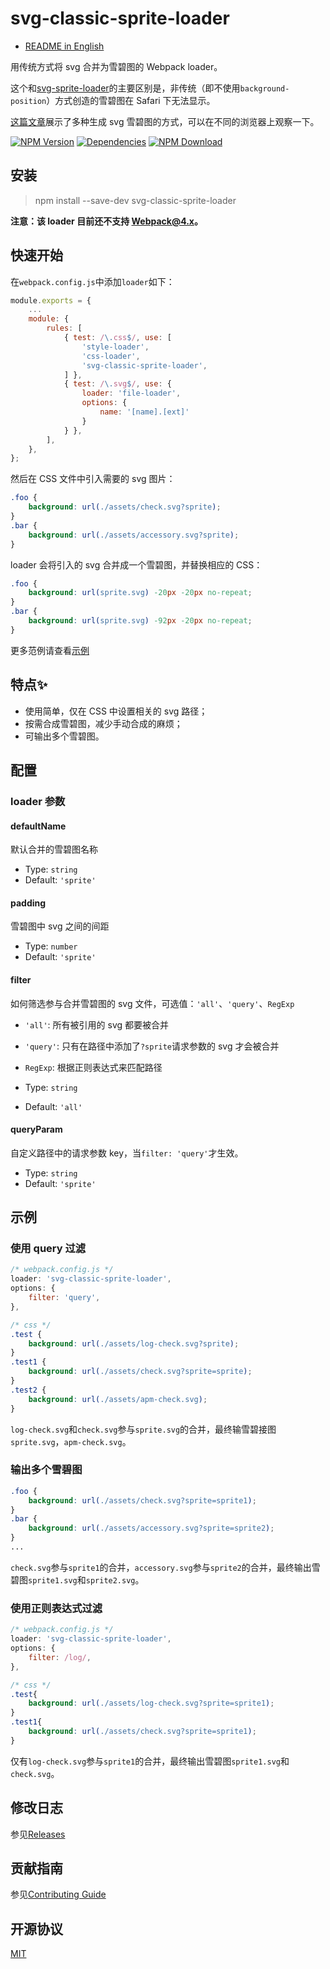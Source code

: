 # svg-classic-sprite-loader

- [README in English](README.md)

用传统方式将 svg 合并为雪碧图的 Webpack loader。

这个和[svg-sprite-loader](https://github.com/kisenka/svg-sprite-loader)的主要区别是，非传统（即不使用`background-position`）方式创造的雪碧图在 Safari 下无法显示。

[这篇文章](https://css-tricks.com/svg-fragment-identifiers-work/#article-header-id-4)展示了多种生成 svg 雪碧图的方式，可以在不同的浏览器上观察一下。

[![NPM Version][npm-img]][npm-url]
[![Dependencies][david-img]][david-url]
[![NPM Download][download-img]][download-url]

[circleci-img]: https://img.shields.io/circleci/project/github/vusion/svg-classic-sprite-loader.svg?style=flat-square
[circleci-url]: https://circleci.com/gh/vusion/svg-classic-sprite-loader
[npm-img]: http://img.shields.io/npm/v/svg-classic-sprite-loader.svg?style=flat-square
[npm-url]: http://npmjs.org/package/svg-classic-sprite-loader
[david-img]: http://img.shields.io/david/vusion/svg-classic-sprite-loader.svg?style=flat-square
[david-url]: https://david-dm.org/vusion/svg-classic-sprite-loader
[download-img]: https://img.shields.io/npm/dm/svg-classic-sprite-loader.svg?style=flat-square
[download-url]: https://npmjs.org/package/svg-classic-sprite-loader


## 安装

> npm install --save-dev svg-classic-sprite-loader

**注意：该 loader 目前还不支持 Webpack@4.x。**

## 快速开始

在`webpack.config.js`中添加`loader`如下：

``` js
module.exports = {
    ...
    module: {
        rules: [
            { test: /\.css$/, use: [
                'style-loader',
                'css-loader',
                'svg-classic-sprite-loader',
            ] },
            { test: /\.svg$/, use: {
                loader: 'file-loader',
                options: {
                    name: '[name].[ext]'
                }
            } },
        ],
    },
};
```

然后在 CSS 文件中引入需要的 svg 图片：

``` css
.foo {
    background: url(./assets/check.svg?sprite);
}
.bar {
    background: url(./assets/accessory.svg?sprite);
}
```

loader 会将引入的 svg 合并成一个雪碧图，并替换相应的 CSS：

``` css
.foo {
    background: url(sprite.svg) -20px -20px no-repeat;
}
.bar {
    background: url(sprite.svg) -92px -20px no-repeat;
}
```

更多范例请查看[示例](#示例)

## 特点:sparkles:

- 使用简单，仅在 CSS 中设置相关的 svg 路径；
- 按需合成雪碧图，减少手动合成的麻烦；
- 可输出多个雪碧图。

## 配置

### loader 参数

#### defaultName

默认合并的雪碧图名称

- Type: `string`
- Default: `'sprite'`

#### padding

雪碧图中 svg 之间的间距

- Type: `number`
- Default: `'sprite'`

#### filter

如何筛选参与合并雪碧图的 svg 文件，可选值：`'all'`、`'query'`、`RegExp`

- `'all'`: 所有被引用的 svg 都要被合并
- `'query'`: 只有在路径中添加了`?sprite`请求参数的 svg 才会被合并
- `RegExp`: 根据正则表达式来匹配路径

- Type: `string`
- Default: `'all'`

#### queryParam

自定义路径中的请求参数 key，当`filter: 'query'`才生效。

- Type: `string`
- Default: `'sprite'`

## 示例

### 使用 query 过滤

``` js
/* webpack.config.js */
loader: 'svg-classic-sprite-loader',
options: {
    filter: 'query',
},
```

``` css
/* css */
.test {
    background: url(./assets/log-check.svg?sprite);
}
.test1 {
    background: url(./assets/check.svg?sprite=sprite);
}
.test2 {
    background: url(./assets/apm-check.svg);
}
```

`log-check.svg`和`check.svg`参与`sprite.svg`的合并，最终输雪碧接图`sprite.svg`，`apm-check.svg`。

### 输出多个雪碧图

``` css
.foo {
    background: url(./assets/check.svg?sprite=sprite1);
}
.bar {
    background: url(./assets/accessory.svg?sprite=sprite2);
}
...
```

`check.svg`参与`sprite1`的合并，`accessory.svg`参与`sprite2`的合并，最终输出雪碧图`sprite1.svg`和`sprite2.svg`。

### 使用正则表达式过滤

```js
/* webpack.config.js */
loader: 'svg-classic-sprite-loader',
options: {
    filter: /log/,
},
```

```css
/* css */
.test{
    background: url(./assets/log-check.svg?sprite=sprite1);
}
.test1{
    background: url(./assets/check.svg?sprite=sprite1);
}
```

仅有`log-check.svg`参与`sprite1`的合并，最终输出雪碧图`sprite1.svg`和`check.svg`。

## 修改日志

参见[Releases](https://github.com/vusion/svg-classic-sprite-loader/releases)

## 贡献指南

参见[Contributing Guide](https://github.com/vusion/DOCUMENTATION/issues/4)

## 开源协议

[MIT](LICENSE)


